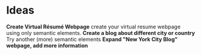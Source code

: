 # Ideas
**Create Virtual Résumé Webpage** 
create your virtual resume webpage using only semantic elements.
**Create a blog about different city or country**
Try another (more) semantic elements
**Expand "New York City Blog" webpage, add more information**